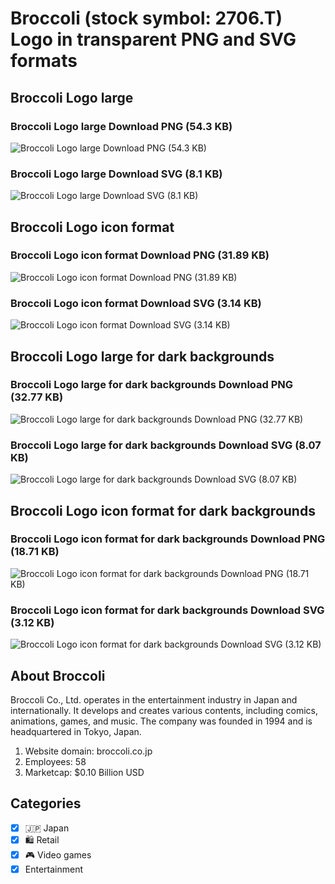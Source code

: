 # Broccoli (stock symbol: 2706.T) Logo in transparent PNG and SVG formats

## Broccoli Logo large

### Broccoli Logo large Download PNG (54.3 KB)

![Broccoli Logo large Download PNG (54.3 KB)](/img/orig/2706.T_BIG-57d08f53.png)

### Broccoli Logo large Download SVG (8.1 KB)

![Broccoli Logo large Download SVG (8.1 KB)](/img/orig/2706.T_BIG-131d05ef.svg)

## Broccoli Logo icon format

### Broccoli Logo icon format Download PNG (31.89 KB)

![Broccoli Logo icon format Download PNG (31.89 KB)](/img/orig/2706.T-ba93660a.png)

### Broccoli Logo icon format Download SVG (3.14 KB)

![Broccoli Logo icon format Download SVG (3.14 KB)](/img/orig/2706.T-12013d1b.svg)

## Broccoli Logo large for dark backgrounds

### Broccoli Logo large for dark backgrounds Download PNG (32.77 KB)

![Broccoli Logo large for dark backgrounds Download PNG (32.77 KB)](/img/orig/2706.T_BIG.D-c316d2d8.png)

### Broccoli Logo large for dark backgrounds Download SVG (8.07 KB)

![Broccoli Logo large for dark backgrounds Download SVG (8.07 KB)](/img/orig/2706.T_BIG.D-132915a0.svg)

## Broccoli Logo icon format for dark backgrounds

### Broccoli Logo icon format for dark backgrounds Download PNG (18.71 KB)

![Broccoli Logo icon format for dark backgrounds Download PNG (18.71 KB)](/img/orig/2706.T.D-1b92bc5e.png)

### Broccoli Logo icon format for dark backgrounds Download SVG (3.12 KB)

![Broccoli Logo icon format for dark backgrounds Download SVG (3.12 KB)](/img/orig/2706.T.D-7b70d1cd.svg)

## About Broccoli

Broccoli Co., Ltd. operates in the entertainment industry in Japan and internationally. It develops and creates various contents, including comics, animations, games, and music. The company was founded in 1994 and is headquartered in Tokyo, Japan.

1. Website domain: broccoli.co.jp
2. Employees: 58
3. Marketcap: $0.10 Billion USD


## Categories
- [x] 🇯🇵 Japan
- [x] 🛍️ Retail
- [x] 🎮 Video games
- [x] Entertainment

